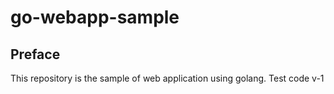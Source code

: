 # go-webapp-sample



## Preface
This repository is the sample of web application using golang.
Test code v-1
